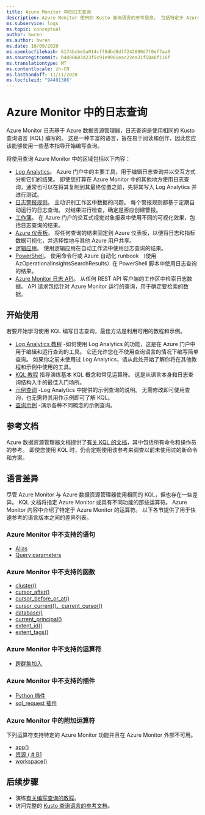 ```yaml
---
title: Azure Monitor 中的日志查询
description: Azure Monitor 使用的 Kusto 查询语言的参考信息。 包括特定于 Azure Monitor 的附加元素以及 Azure Monitor 日志查询中不支持的元素。
ms.subservice: logs
ms.topic: conceptual
author: bwren
ms.author: bwren
ms.date: 10/09/2020
ms.openlocfilehash: 6174bcbe5a014cff8dbd8dff242880d7f0ef7aa0
ms.sourcegitcommit: b4880683d23f5c91e9901eac22ea31f50a0f116f
ms.translationtype: MT
ms.contentlocale: zh-CN
ms.lasthandoff: 11/11/2020
ms.locfileid: "94491386"
---
```

# <a name="log-queries-in-azure-monitor"></a>Azure Monitor 中的日志查询
Azure Monitor 日志基于 Azure 数据资源管理器，日志查询是使用相同的 Kusto 查询语言 (KQL) 编写的。 这是一种丰富的语言，旨在易于阅读和创作，因此您应该能够使用一些基本指导开始编写查询。

将使用查询 Azure Monitor 中的区域包括以下内容：

- [Log Analytics](../log-query/log-analytics-overview.md)。 Azure 门户中的主要工具，用于编辑日志查询并以交互方式分析它们的结果。 即使您打算在 Azure Monitor 中的其他地方使用日志查询，通常也可以在将其复制到其最终位置之前，先将其写入 Log Analytics 并进行测试。
- [日志警报规则](../platform/alerts-overview.md)。 主动识别工作区中数据的问题。  每个警报规则都基于定期自动运行的日志查询。  对结果进行检查，确定是否应创建警报。
- [工作簿](../platform/workbooks-overview.md)。 在 Azure 门户的交互式视觉对象报表中使用不同的可视化效果，包括日志查询的结果。
- [Azure 仪表板](../learn/tutorial-logs-dashboards.md)。 将任何查询的结果固定到 Azure 仪表板，以便将日志和指标数据可视化，并选择性地与其他 Azure 用户共享。
- [逻辑应用](../platform/logicapp-flow-connector.md)。  使用逻辑应用在自动工作流中使用日志查询的结果。
- [PowerShell](/powershell/module/az.operationalinsights/get-azoperationalinsightssearchresult)。 使用命令行或 Azure 自动化 runbook （使用 AzOperationalInsightsSearchResults）在 PowerShell 脚本中使用日志查询的结果。
- [Azure Monitor 日志 API](https://dev.loganalytics.io)。 从任何 REST API 客户端的工作区中检索日志数据。  API 请求包括针对 Azure Monitor 运行的查询，用于确定要检索的数据。

## <a name="getting-started"></a>开始使用
若要开始学习使用 KQL 编写日志查询，最佳方法是利用可用的教程和示例。

- [Log Analytics 教程](log-analytics-tutorial.md) -如何使用 Log Analytics 的功能，这是在 Azure 门户中用于编辑和运行查询的工具。 它还允许您在不使用查询语言的情况下编写简单查询。 如果你之前未使用过 Log Analytics，请从此处开始了解你将在其他教程和示例中使用的工具。
- [KQL 教程](/azure/data-explorer/kusto/query/tutorial?pivots=azuremonitor) 指导演练基本 KQL 概念和常见运算符。 这是从语言本身和日志查询结构入手的最佳入门场所。 
- [示例查询](example-queries.md) -Log Analytics 中提供的示例查询的说明。 无需修改即可使用查询，也无需将其用作示例即可了解 KQL。
- [查询示例](/azure/data-explorer/kusto/query/samples?pivots=azuremonitor) -演示各种不同概念的示例查询。



## <a name="reference-documentation"></a>参考文档
Azure 数据资源管理器文档提供了[有关 KQL 的文档](/azure/data-explorer/kusto/query/)，其中包括所有命令和操作员的参考。 即使您使用 KQL 时，仍会定期使用该参考来调查以前未使用过的新命令和方案。


## <a name="language-differences"></a>语言差异
尽管 Azure Monitor 与 Azure 数据资源管理器使用相同的 KQL，但也存在一些差异。 KQL 文档将指定 Azure Monitor 或具有不同功能的那些运算符。 Azure Monitor 内容中介绍了特定于 Azure Monitor 的运算符。 以下各节提供了用于快速参考的语言版本之间的差异列表。

### <a name="statements-not-supported-in-azure-monitor"></a>Azure Monitor 中不支持的语句

* [Alias](/azure/kusto/query/aliasstatement)
* [Query parameters](/azure/kusto/query/queryparametersstatement)

### <a name="functions-not-supported-in-azure-monitor"></a>Azure Monitor 中不支持的函数

* [cluster()](/azure/kusto/query/clusterfunction)
* [cursor_after()](/azure/kusto/query/cursorafterfunction)
* [cursor_before_or_at()](/azure/kusto/query/cursorbeforeoratfunction)
* [cursor_current()、current_cursor()](/azure/kusto/query/cursorcurrent)
* [database()](/azure/kusto/query/databasefunction)
* [current_principal()](/azure/kusto/query/current-principalfunction)
* [extent_id()](/azure/kusto/query/extentidfunction)
* [extent_tags()](/azure/kusto/query/extenttagsfunction)

### <a name="operators-not-supported-in-azure-monitor"></a>Azure Monitor 中不支持的运算符

* [跨群集加入](/azure/kusto/query/joincrosscluster)

### <a name="plugins-not-supported-in-azure-monitor"></a>Azure Monitor 中不支持的插件

* [Python 插件](/azure/kusto/query/pythonplugin)
* [sql_request 插件](/azure/kusto/query/sqlrequestplugin)


### <a name="additional-operators-in-azure-monitor"></a>Azure Monitor 中的附加运算符
下列运算符支持特定的 Azure Monitor 功能并且在 Azure Monitor 外部不可用。

* [app()](app-expression.md)
* [资源 ( # B1 ](resource-expression.md)
* [workspace()](workspace-expression.md)

## <a name="next-steps"></a>后续步骤
- 演练[有关编写查询的教程](/azure/data-explorer/kusto/query/tutorial?pivots=azuremonitor)。
- 访问完整的 [Kusto 查询语言的参考文档](/azure/kusto/query/)。

